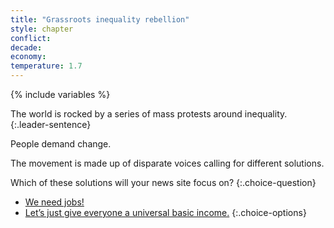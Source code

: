 ```yaml
---
title: "Grassroots inequality rebellion"
style: chapter
conflict: 
decade: 
economy: 
temperature: 1.7
---
```


{% include variables %}

The world is rocked by a series of mass protests around inequality. 
{:.leader-sentence}

People demand change.

The movement is made up of disparate voices calling for different solutions.

Which of these solutions will your news site focus on?
{:.choice-question}

- [We need jobs!](chapter_looser-regulations.html)
- [Let’s just give everyone a universal basic income.](chapter_ubi.html)
{:.choice-options}
